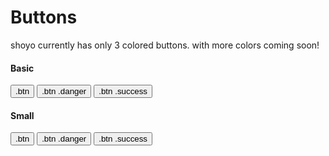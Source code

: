 # Buttons

shoyo currently has only 3 colored buttons. with more colors coming soon!

#### Basic
<button class="btn">.btn</button>
<button class="btn danger">.btn .danger</button>
<button class="btn success">.btn .success</button>

#### Small
<button class="btn sm">.btn</button>
<button class="btn danger sm">.btn .danger</button>
<button class="btn success sm">.btn .success</button>